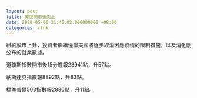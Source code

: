 ```yaml
---
layout: post
title: 美股開市後向上
date: 2020-05-06 21:46:02.000000000 +08:00
categories: rthk
---
```


紐約股市上升，投資者繼續憧憬美國將逐步取消因應疫情的限制措施，以及消化剛公布的就業數據。

道瓊斯指數開市後15分鐘報23941點，升57點。

納斯達克指數報8892點，升83點。

標準普爾500指數報2880點，升11點。
